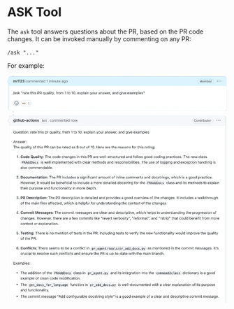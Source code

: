 # ASK Tool

The `ask` tool answers questions about the PR, based on the PR code changes.
It can be invoked manually by commenting on any PR:
```
/ask "..."
```
For example:

<kbd><img src=./../pics/ask_comment.png width="768"></kbd>
<kbd><img src=./../pics/ask.png width="768"></kbd>